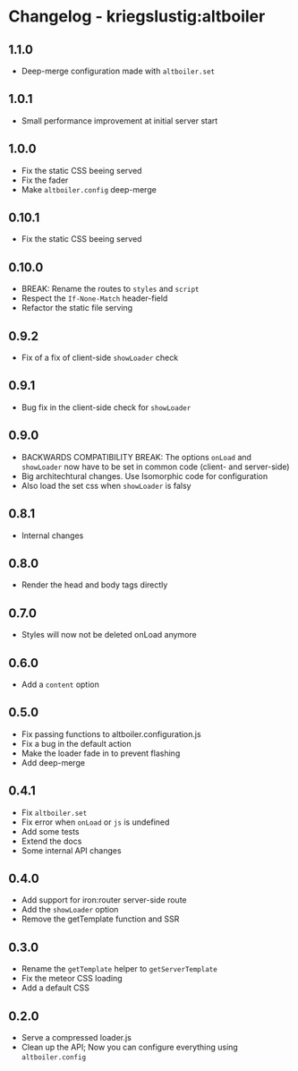 # Changelog - kriegslustig:altboiler

## 1.1.0
* Deep-merge configuration made with `altboiler.set`

## 1.0.1
* Small performance improvement at initial server start

## 1.0.0
* Fix the static CSS beeing served
* Fix the fader
* Make `altboiler.config` deep-merge

## 0.10.1
* Fix the static CSS beeing served

## 0.10.0
* BREAK: Rename the routes to `styles` and `script`
* Respect the `If-None-Match` header-field
* Refactor the static file serving

## 0.9.2
* Fix of a fix of client-side `showLoader` check

## 0.9.1
* Bug fix in the client-side check for `showLoader`

## 0.9.0
* BACKWARDS COMPATIBILITY BREAK: The options `onLoad` and `showLoader` now have to be set in common code (client- and server-side)
* Big architechtural changes. Use Isomorphic code for configuration
* Also load the set css when `showLoader` is falsy

## 0.8.1
* Internal changes

## 0.8.0
* Render the head and body tags directly

## 0.7.0
* Styles will now not be deleted onLoad anymore

## 0.6.0
* Add a `content` option

## 0.5.0
* Fix passing functions to altboiler.configuration.js
* Fix a bug in the default action
* Make the loader fade in to prevent flashing
* Add deep-merge

## 0.4.1
* Fix `altboiler.set`
* Fix error when `onLoad` or `js` is undefined
* Add some tests
* Extend the docs
* Some internal API changes

## 0.4.0
* Add support for iron:router server-side route
* Add the `showLoader` option
* Remove the getTemplate function and SSR

## 0.3.0
* Rename the `getTemplate` helper to `getServerTemplate`
* Fix the meteor CSS loading
* Add a default CSS

## 0.2.0
* Serve a compressed loader.js
* Clean up the API; Now you can configure everything using `altboiler.config`
